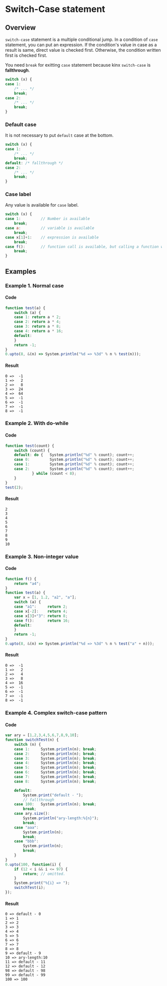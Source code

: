 
# Switch-Case statement

## Overview

`switch-case` statement is a multiple conditional jump.
In a condition of `case` statement, you can put an expression.
If the condition's value in case as a result is same, direct value is checked first.
Otherwise, the condition written first is checked first.

You need `break` for exitting `case` statement because kinx `switch-case` is **fallthrough**.

```javascript
switch (x) {
case 1:
    /* ... */
    break;
case 2:
    /* ... */
    break;
}
```

### Default case

It is not necessary to put `default` case at the bottom.

```javascript
switch (x) {
case 1:
    /* ... */
    break;
default: /* fallthrough */
case 2:
    /* ... */
    break;
}
```

### Case label

Any value is available for `case` label.

```javascript
switch (x) {
case 1:         // Number is available
    break;
case a:         // variable is available
    break;
case x[1]+1:    // expression is available
    break;
case f():       // function call is available, but calling a function will be performed every time when comparing here.
    break;
}
```

## Examples

### Example 1. Normal case

#### Code

```javascript
function test(a) {
    switch (a) {
    case 1: return a * 2;
    case 2: return a * 4;
    case 3: return a * 8;
    case 4: return a * 16;
    default:
    }
    return -1;
}
0.upto(8, &(n) => System.println("%d => %3d" % n % test(n)));
```

#### Result

```
0 =>  -1
1 =>   2
2 =>   8
3 =>  24
4 =>  64
5 =>  -1
6 =>  -1
7 =>  -1
8 =>  -1
```

### Example 2. With do-while

#### Code

```javascript
function test(count) {
    switch (count) {
    default: do {   System.println("%d" % count); count++;
    case 0:         System.println("%d" % count); count++;
    case 1:         System.println("%d" % count); count++;
    case 2:         System.println("%d" % count); count++;
            } while (count < 8);
    }
}
test(2);
```

#### Result

```
2
3
4
5
6
7
8
9
10
```

### Example 3. Non-integer value

#### Code

```javascript
function f() {
    return "a4";
}
function test(a) {
    var x = [1, 1.2, "a2", "a"];
    switch (a) {
    case "a1":     return 2;
    case x[-2]:    return 4;
    case x[3]+"3": return 8;
    case f():      return 16;
    default:
    }
    return -1;
}
0.upto(8, &(n) => System.println("%d => %3d" % n % test("a" + n)));
```

#### Result

```
0 =>  -1
1 =>   2
2 =>   4
3 =>   8
4 =>  16
5 =>  -1
6 =>  -1
7 =>  -1
8 =>  -1
```

### Example 4. Complex switch-case pattern

#### Code

```javascript
var ary = [1,2,3,4,5,6,7,8,9,10];
function switchTest(n) {
    switch (n) {
    case 1:     System.println(n); break;
    case 2:     System.println(n); break;
    case 3:     System.println(n); break;
    case 4:     System.println(n); break;
    case 5:     System.println(n); break;
    case 6:     System.println(n); break;
    case 7:     System.println(n); break;
    case 8:     System.println(n); break;

    default:
        System.print("default - ");
        // fallthrough
    case 100:   System.println(n); break;
        break;
    case ary.size():
        System.println("ary-length:%{n}");
        break;
    case "aaa":
        System.println(n);
        break;
    case "bbb":
        System.println(n);
        break;
    }
}
0.upto(100, function(i) {
    if (12 < i && i <= 97) {
        return; // omitted.
    }
    System.print("%{i} => ");
    switchTest(i);
});
```

#### Result

```
0 => default - 0
1 => 1
2 => 2
3 => 3
4 => 4
5 => 5
6 => 6
7 => 7
8 => 8
9 => default - 9
10 => ary-length:10
11 => default - 11
12 => default - 12
98 => default - 98
99 => default - 99
100 => 100
```
